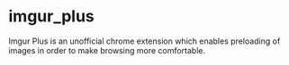 imgur_plus
==========

Imgur Plus is an unofficial chrome extension which enables preloading of images in order to make browsing more comfortable.
